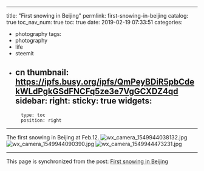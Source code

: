 
---
title: "First snowing in Beijing"
permlink: first-snowing-in-beijing
catalog: true
toc_nav_num: true
toc: true
date: 2019-02-19 07:33:51
categories:
- photography
tags:
- photography
- life
- steemit
- cn
thumbnail: https://ipfs.busy.org/ipfs/QmPeyBDiR5pbCdekWLdPgkGSdFNCFq5ze3e7VgGCXDZ4qd
sidebar:
    right:
        sticky: true
widgets:
    -
        type: toc
        position: right
---


The first snowing in Beijing at Feb.12.
![wx_camera_1549944038132.jpg](https://ipfs.busy.org/ipfs/QmPeyBDiR5pbCdekWLdPgkGSdFNCFq5ze3e7VgGCXDZ4qd)
![wx_camera_1549944090390.jpg](https://ipfs.busy.org/ipfs/QmdjgZH8M1wyGXER2b6avNwHcAPWArwBC9dAsLEazTQ7Re)
![wx_camera_1549944473231.jpg](https://ipfs.busy.org/ipfs/QmY7PsB3vzUGxz4KQx4hVyqv4NkTsCQ8kwdNW6ox4j4Pvq)




- - -

This page is synchronized from the post: [First snowing in Beijing](https://steemit.com/@andrewma/first-snowing-in-beijing)
